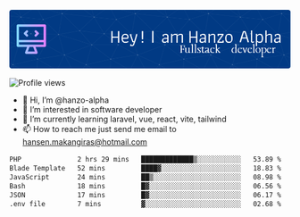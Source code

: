 ![Header](./github-header-image.png)

![Profile views](https://gpvc.arturio.dev/hanzo-alpha)

- 👋 Hi, I’m @hanzo-alpha
- 👀 I’m interested in software developer
- 🌱 I’m currently learning laravel, vue, react, vite, tailwind
- 📫 How to reach me just send me email to hansen.makangiras@hotmail.com 

<!---
hanzo-alpha/hanzo-alpha is a ✨ special ✨ repository because its `README.md` (this file) appears on your GitHub profile.
You can click the Preview link to take a look at your changes.
--->

<!--START_SECTION:waka-->

```text
PHP              2 hrs 29 mins   █████████████▒░░░░░░░░░░░   53.89 %
Blade Template   52 mins         ████▓░░░░░░░░░░░░░░░░░░░░   18.83 %
JavaScript       24 mins         ██▒░░░░░░░░░░░░░░░░░░░░░░   08.98 %
Bash             18 mins         █▓░░░░░░░░░░░░░░░░░░░░░░░   06.56 %
JSON             17 mins         █▓░░░░░░░░░░░░░░░░░░░░░░░   06.17 %
.env file        7 mins          ▓░░░░░░░░░░░░░░░░░░░░░░░░   02.68 %
```

<!--END_SECTION:waka-->
